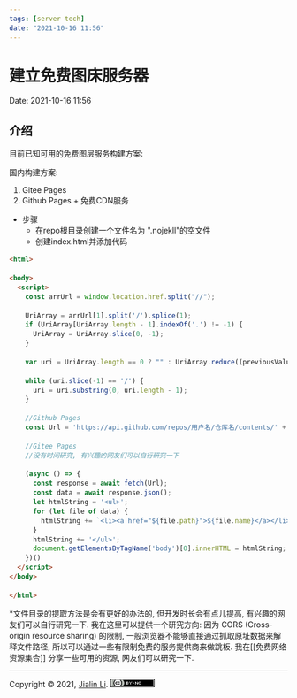 ```yaml
---
tags: [server tech]
date: "2021-10-16 11:56"
---
```

# 建立免费图床服务器
Date:  2021-10-16 11:56

##  介绍

目前已知可用的免费图层服务构建方案:


国内构建方案:
1. Gitee Pages
2. Github Pages + 免费CDN服务

* 步骤
	* 在repo根目录创建一个文件名为 ".nojekll"的空文件
	* 创建index.html并添加代码
```html
<html>

<body>
  <script>
    const arrUrl = window.location.href.split("//");

    UriArray = arrUrl[1].split('/').splice(1);
    if (UriArray[UriArray.length - 1].indexOf('.') != -1) {
      UriArray = UriArray.slice(0, -1);
    }

    var uri = UriArray.length == 0 ? "" : UriArray.reduce((previousValue, currentValue) => previousValue + '/' + currentValue + '/');

    while (uri.slice(-1) == '/') {
      uri = uri.substring(0, uri.length - 1);
    }

	//Github Pages
    const Url = 'https://api.github.com/repos/用户名/仓库名/contents/' + uri + '?ref=分支';

	//Gitee Pages
	//没有时间研究, 有兴趣的网友们可以自行研究一下

    (async () => {
      const response = await fetch(Url);
      const data = await response.json();
      let htmlString = '<ul>';
      for (let file of data) {
        htmlString += `<li><a href="${file.path}">${file.name}</a></li>`;
      }
      htmlString += '</ul>';
      document.getElementsByTagName('body')[0].innerHTML = htmlString;
    })()
  </script>
</body>

</html>
```

*文件目录的提取方法是会有更好的办法的, 但开发时长会有点儿提高, 有兴趣的网友们可以自行研究一下.
我在这里可以提供一个研究方向: 因为 CORS (Cross-origin resource sharing) 的限制, 一般浏览器不能够直接通过抓取原址数据来解释文件路径, 所以可以通过一些有限制免费的服务提供商来做跳板. 我在[[免费网络资源集合]] 分享一些可用的资源, 网友们可以研究一下.


---
Copyright © 2021, [Jialin Li](https://github.com/keyskull).  [![Copyright](/80x15.png)](/LICENSE)